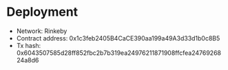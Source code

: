 # Deployment
* Network: Rinkeby
* Contract address: 0x1c3feb2405B4CaCE390aa199a49A3d33d1b0c8B5
* Tx hash: 0x6043507585d28ff852fbc2b7b319ea24976211871908ffcfea2476926824a8d6
